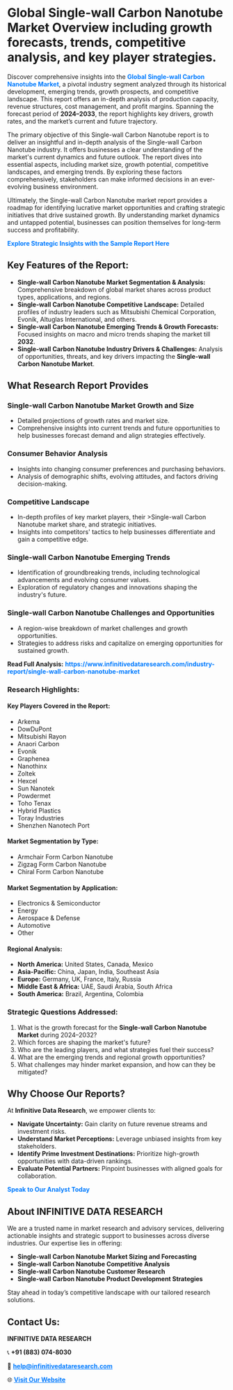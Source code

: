 <h1>Global Single-wall Carbon Nanotube Market Overview including growth forecasts, trends, competitive analysis, and key player strategies.</h1>
<p>
Discover comprehensive insights into the 
<a href="https://www.infinitivedataresearch.com/industry-report/single-wall-carbon-nanotube-market" rel="dofollow" style="color: #007BFF; text-decoration: none;"><strong>Global Single-wall Carbon Nanotube Market</strong></a>, a pivotal industry segment analyzed through its historical development, emerging trends, growth prospects, and competitive landscape. This report offers an in-depth analysis of production capacity, revenue structures, cost management, and profit margins. Spanning the forecast period of <strong>2024–2033</strong>, the report highlights key drivers, growth rates, and the market’s current and future trajectory.
</p>
<p>
The primary objective of this Single-wall Carbon Nanotube report is to deliver an insightful and in-depth analysis of the Single-wall Carbon Nanotube industry. It offers businesses a clear understanding of the market's current dynamics and future outlook. The report dives into essential aspects, including market size, growth potential, competitive landscapes, and emerging trends. By exploring these factors comprehensively, stakeholders can make informed decisions in an ever-evolving business environment.
</p>
<p>
Ultimately, the Single-wall Carbon Nanotube market report provides a roadmap for identifying lucrative market opportunities and crafting strategic initiatives that drive sustained growth. By understanding market dynamics and untapped potential, businesses can position themselves for long-term success and profitability.
</p>
<p>
<a href="https://www.infinitivedataresearch.com/request-sample/reportId=105728" style="color: #007BFF; text-decoration: none;"><strong>Explore Strategic Insights with the Sample Report Here</strong></a>
</p>

<h2>Key Features of the Report:</h2>
<ul>
<li><strong>Single-wall Carbon Nanotube Market Segmentation & Analysis:</strong> Comprehensive breakdown of global market shares across product types, applications, and regions.</li>
<li><strong>Single-wall Carbon Nanotube Competitive Landscape:</strong> Detailed profiles of industry leaders such as Mitsubishi Chemical Corporation, Evonik, Altuglas International, and others.</li>
<li><strong>Single-wall Carbon Nanotube Emerging Trends & Growth Forecasts:</strong> Focused insights on macro and micro trends shaping the market till <strong>2032</strong>.</li>
<li><strong>Single-wall Carbon Nanotube Industry Drivers & Challenges:</strong> Analysis of opportunities, threats, and key drivers impacting the <strong>Single-wall Carbon Nanotube Market</strong>.</li>
</ul>

<h2>What Research Report Provides</h2>
<h3>Single-wall Carbon Nanotube Market Growth and Size</h3>
<ul>
<li>Detailed projections of growth rates and market size.</li>
<li>Comprehensive insights into current trends and future opportunities to help businesses forecast demand and align strategies effectively.</li>
</ul>

<h3>Consumer Behavior Analysis</h3>
<ul>
<li>Insights into changing consumer preferences and purchasing behaviors.</li>
<li>Analysis of demographic shifts, evolving attitudes, and factors driving decision-making.</li>
</ul>

<h3>Competitive Landscape</h3>
<ul>
<li>In-depth profiles of key market players, their >Single-wall Carbon Nanotube market share, and strategic initiatives.</li>
<li>Insights into competitors' tactics to help businesses differentiate and gain a competitive edge.</li>
</ul>

<h3>Single-wall Carbon Nanotube Emerging Trends</h3>
<ul>
<li>Identification of groundbreaking trends, including technological advancements and evolving consumer values.</li>
<li>Exploration of regulatory changes and innovations shaping the industry's future.</li>
</ul>

<h3>Single-wall Carbon Nanotube Challenges and Opportunities</h3>
<ul>
<li>A region-wise breakdown of market challenges and growth opportunities.</li>
<li>Strategies to address risks and capitalize on emerging opportunities for sustained growth.</li>
</ul>
<p><strong>Read Full Analysis:</strong> <a href="https://www.infinitivedataresearch.com/industry-report/single-wall-carbon-nanotube-market" rel="dofollow" style="color: #007BFF; text-decoration: none;"><strong>https://www.infinitivedataresearch.com/industry-report/single-wall-carbon-nanotube-market</strong></a></p>
<h3>Research Highlights:</h3>
<h4>Key Players Covered in the Report:</h4>
<ul><li>Arkema</li><li>DowDuPont</li><li>Mitsubishi Rayon</li><li>Anaori Carbon</li><li>Evonik</li><li>Graphenea</li><li>Nanothinx</li><li>Zoltek</li><li>Hexcel</li><li>Sun Nanotek</li><li>Powdermet</li><li>Toho Tenax</li><li>Hybrid Plastics</li><li>Toray Industries</li><li>Shenzhen Nanotech Port</li></ul>
<h4>Market Segmentation by Type:</h4>
<ul><li>Armchair Form Carbon Nanotube</li><li>Zigzag Form Carbon Nanotube</li><li>Chiral Form Carbon Nanotube</li></ul>
<h4>Market Segmentation by Application:</h4>
<ul><li>Electronics &amp; Semiconductor</li><li>Energy</li><li>Aerospace &amp; Defense</li><li>Automotive</li><li>Other</li></ul>

<h4>Regional Analysis:</h4>
<ul>
<li><strong>North America:</strong> United States, Canada, Mexico</li>
<li><strong>Asia-Pacific:</strong> China, Japan, India, Southeast Asia</li>
<li><strong>Europe:</strong> Germany, UK, France, Italy, Russia</li>
<li><strong>Middle East & Africa:</strong> UAE, Saudi Arabia, South Africa</li>
<li><strong>South America:</strong> Brazil, Argentina, Colombia</li>
</ul>

<h3>Strategic Questions Addressed:</h3>
<ol>
<li>What is the growth forecast for the <strong>Single-wall Carbon Nanotube Market</strong> during 2024–2032?</li>
<li>Which forces are shaping the market's future?</li>
<li>Who are the leading players, and what strategies fuel their success?</li>
<li>What are the emerging trends and regional growth opportunities?</li>
<li>What challenges may hinder market expansion, and how can they be mitigated?</li>
</ol>

<h2>Why Choose Our Reports?</h2>
<p>At <strong>Infinitive Data Research</strong>, we empower clients to:</p>
<ul>
<li><strong>Navigate Uncertainty:</strong> Gain clarity on future revenue streams and investment risks.</li>
<li><strong>Understand Market Perceptions:</strong> Leverage unbiased insights from key stakeholders.</li>
<li><strong>Identify Prime Investment Destinations:</strong> Prioritize high-growth opportunities with data-driven rankings.</li>
<li><strong>Evaluate Potential Partners:</strong> Pinpoint businesses with aligned goals for collaboration.</li>
</ul>
<p><a href="https://www.infinitivedataresearch.com/industry-report/single-wall-carbon-nanotube-market" rel="dofollow" style="color: #007BFF; text-decoration: none;"><strong>Speak to Our Analyst Today</strong></a></p>

<h2>About INFINITIVE DATA RESEARCH</h2>
<p>We are a trusted name in market research and advisory services, delivering actionable insights and strategic support to businesses across diverse industries. Our expertise lies in offering:</p>
<ul>
<li><strong>Single-wall Carbon Nanotube Market Sizing and Forecasting</strong></li>
<li><strong>Single-wall Carbon Nanotube Competitive Analysis</strong></li>
<li><strong>Single-wall Carbon Nanotube Customer Research</strong></li>
<li><strong>Single-wall Carbon Nanotube Product Development Strategies</strong></li>
</ul>
<p>Stay ahead in today’s competitive landscape with our tailored research solutions.</p>

<h2>Contact Us:</h2>
<p><strong>INFINITIVE DATA RESEARCH</strong></p>
<p>📞 <strong>+91 (883) 074-8030</strong></p>
<p>📧 <strong><a href="mailto:help@infinitivedataresearch.com" style="color: #007BFF;">help@infinitivedataresearch.com</a></strong></p>
<p>🌐 <strong><a href="https://www.infinitivedataresearch.com" rel="dofollow" style="color: #007BFF;">Visit Our Website</a></strong></p>